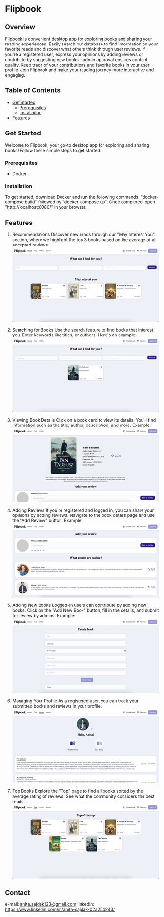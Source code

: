 # Flipbook

## Overview
Flipbook is convenient desktop app for exploring books and sharing your reading experiences. Easily search our database to find information on your favorite reads and discover what others think through user reviews. If you're a registered user, express your opinions by adding reviews or contribute by suggesting new books—admin approval ensures content quality. Keep track of your contributions and favorite books in your user profile. Join Flipbook and make your reading journey more interactive and engaging.

## Table of Contents
- [Get Started](#get-started)
  - [Prerequisites](#prerequisites)
  - [Installation](#installation)
- [Features](#features)

## Get Started
Welcome to Flipbook, your go-to desktop app for exploring and sharing books! Follow these simple steps to get started:

### Prerequisites

- Docker

### Installation

To get started, download Docker and run the following commands: "docker-compose build" followed by "docker-compose up". Once completed, open "http://localhost:8080/" in your browser. 

## Features

1. Recommendations
Discover new reads through our "May Interest You" section, where we highlight the top 3 books based on the average of all accepted reviews.
![Dashboard](imgs/image.png)

2. Searching for Books
Use the search feature to find books that interest you. Enter keywords like titles, or authors. Here's an example:
![Search](imgs/image-1.png)

3. Viewing Book Details
Click on a book card to view its details. You'll find information such as the title, author, description, and more. Example:
![Details](imgs/image-2.png)

4. Adding Reviews
If you're registered and logged in, you can share your opinions by adding reviews. Navigate to the book details page and use the "Add Review" button. Example:
![Reviews](imgs/image-4.png)

5. Adding New Books
Logged-in users can contribute by adding new books. Click on the "Add New Book" button, fill in the details, and submit for review by admins. Example:
![New-book](imgs/image-5.png)

6. Managing Your Profile
As a registered user, you can track your submitted books and reviews in your profile. 
![Profile](imgs/image-6.png)

7. Top Books
Explore the "Top" page to find all books sorted by the average rating of reviews. See what the community considers the best reads.
![Top](imgs/image-7.png)

## Contact

e-mail: anita.sajdak123@gmail.com
linkedin: https://www.linkedin.com/in/anita-sajdak-02a254243/